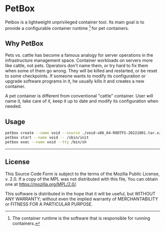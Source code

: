 PetBox
====

Petbox is a lightweight unprivileged container tool. Its main goal is to provide a configurable container runtime [^container_runtime] for pet containers.

Why PetBox
---

Pets vs. cattle has become a famous analogy for server operations in the infrastructure management space. Container workloads on servers more like cattle, not pets. Operators don't name them, or try hard to fix them when some of them go wrong. They will be killed and restarted, or be reset to some checkpoints. If someone wants to modify its configuration or upgrade software programs in it, he usually kills it and creates a new container.

A pet container is different from conventional "cattle" container. User will name it, take care of it, keep it up to date and modify its configuration when needed.

Usage
---

```bash
petbox create --name void --source ./void-x86_64-ROOTFS-20221001.tar.xz
petbox start --name void -- /sbin/init
petbox exec --name void --tty /bin/sh
```

---

License
---

This Source Code Form is subject to the terms of the Mozilla Public License, v. 2.0. If a copy of the MPL was not distributed with this file, You can obtain one at <https://mozilla.org/MPL/2.0/>.

This software is distributed in the hope that it will be useful, but WITHOUT ANY WARRANTY; without even the implied warranty of MERCHANTABILITY or FITNESS FOR A PARTICULAR PURPOSE.

[^container_runtime]: The container runtime is the software that is responsible for running containers.

